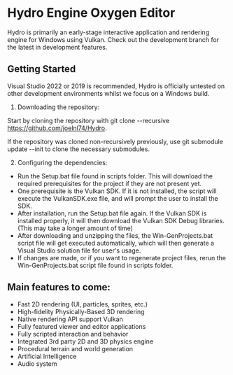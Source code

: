# Hydro Engine Oxygen Editor
Hydro is primarily an early-stage interactive application and rendering engine for Windows using Vulkan. Check out the development branch for the latest in development features.

## Getting Started
Visual Studio 2022 or 2019 is recommended, Hydro is officially untested on other development environments whilst we focus on a Windows build.

1. Downloading the repository:

Start by cloning the repository with git clone --recursive https://github.com/joelnl74/Hydro.

If the repository was cloned non-recursively previously, use git submodule update --init to clone the necessary submodules.

2. Configuring the dependencies:

- Run the Setup.bat file found in scripts folder. This will download the required prerequisites for the project if they are not present yet.
- One prerequisite is the Vulkan SDK. If it is not installed, the script will execute the VulkanSDK.exe file, and will prompt the user to install the SDK.
- After installation, run the Setup.bat file again. If the Vulkan SDK is installed properly, it will then download the Vulkan SDK Debug libraries. (This may take a longer amount of time)
- After downloading and unzipping the files, the Win-GenProjects.bat script file will get executed automatically, which will then generate a Visual Studio solution file for user's usage.
- If changes are made, or if you want to regenerate project files, rerun the Win-GenProjects.bat script file found in scripts folder.

## Main features to come:
- Fast 2D rendering (UI, particles, sprites, etc.)
- High-fidelity Physically-Based 3D rendering
- Native rendering API support Vulkan
- Fully featured viewer and editor applications
- Fully scripted interaction and behavior
- Integrated 3rd party 2D and 3D physics engine
- Procedural terrain and world generation
- Artificial Intelligence
- Audio system
